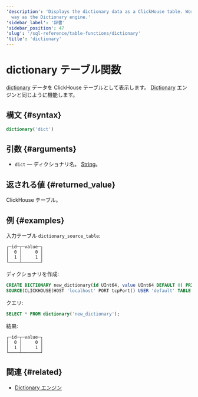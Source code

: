 ```yaml
---
'description': 'Displays the dictionary data as a ClickHouse table. Works the same
  way as the Dictionary engine.'
'sidebar_label': '辞書'
'sidebar_position': 47
'slug': '/sql-reference/table-functions/dictionary'
'title': 'dictionary'
---
```





# dictionary テーブル関数

[dictionary](../../sql-reference/dictionaries/index.md) データを ClickHouse テーブルとして表示します。 [Dictionary](../../engines/table-engines/special/dictionary.md) エンジンと同じように機能します。

## 構文 {#syntax}

```sql
dictionary('dict')
```

## 引数 {#arguments}

- `dict` — ディクショナリ名。 [String](../../sql-reference/data-types/string.md)。

## 返される値 {#returned_value}

ClickHouse テーブル。

## 例 {#examples}

入力テーブル `dictionary_source_table`:

```text
┌─id─┬─value─┐
│  0 │     0 │
│  1 │     1 │
└────┴───────┘
```

ディクショナリを作成:

```sql
CREATE DICTIONARY new_dictionary(id UInt64, value UInt64 DEFAULT 0) PRIMARY KEY id
SOURCE(CLICKHOUSE(HOST 'localhost' PORT tcpPort() USER 'default' TABLE 'dictionary_source_table')) LAYOUT(DIRECT());
```

クエリ:

```sql
SELECT * FROM dictionary('new_dictionary');
```

結果:

```text
┌─id─┬─value─┐
│  0 │     0 │
│  1 │     1 │
└────┴───────┘
```

## 関連 {#related}

- [Dictionary エンジン](/engines/table-engines/special/dictionary)
